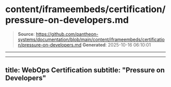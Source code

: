 # content/iframeembeds/certification/pressure-on-developers.md

> **Source**: https://github.com/pantheon-systems/documentation/blob/main/content/iframeembeds/certification/pressure-on-developers.md
> **Generated**: 2025-10-16 06:10:01

---

---
title: WebOps Certification
subtitle: "Pressure on Developers"
---

<Partial file="certification-guide/pressure-on-developers.md" />
